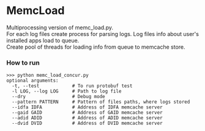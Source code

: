 # MemcLoad 
Multiprocessing version of memc_load.py.<br>
For each log files create process for parsing logs.
Log files info about user's installed apps load to queue.<br>
Create pool of threads for loading info  from queue to memcache store.

### How to run
```
>>> python memc_load_concur.py 
optional arguments:
  -t, --test            # To run protobuf test  
  -l LOG, --log LOG     # Path to log file
  --dry                 # Debug mode
  --pattern PATTERN     # Pattern of files paths, where logs stored
  --idfa IDFA           # Address of IDFA memcache server
  --gaid GAID           # Address of GAID memcache server
  --adid ADID           # Address of ADID memcache server
  --dvid DVID           # Address of DVID memcache server
``` 


